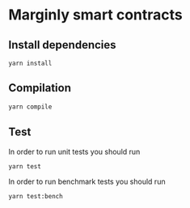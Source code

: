 # Marginly smart contracts

## Install dependencies

```
yarn install
```

## Compilation

```bash
yarn compile
```

## Test

In order to run unit tests you should run

```bash
yarn test
```

In order to run benchmark tests you should run

```bash
yarn test:bench
```
